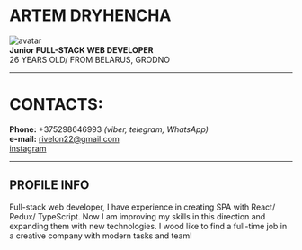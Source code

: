 # ARTEM DRYHENCHA
![avatar](https://sun2.beltelecom-by-minsk.userapi.com/s/v1/if1/PnaMk9kN49Nju15yOtlZDrDH9lwOjNwhCibc60v_3QhJ9HHUnckhGAadFFmO5fnyJvOOsneX.jpg?size=200x200&quality=96&crop=419,46,1538,1538&ava=1) \
**Junior FULL-STACK WEB DEVELOPER** \
26 YEARS OLD/ 
FROM BELARUS, GRODNO 

---
# CONTACTS:
**Phone:** +375298646993 _(viber, telegram, WhatsApp)_ \
**e-mail:** rivelon22@gmail.com \
[instagram](https://www.instagram.com/artem_drigencha)

---
## PROFILE INFO
Full-stack web developer, I have experience in creating SPA with 
React/ Redux/ TypeScript. Now I am improving my skills in this
direction and expanding them with new technologies.
I wood like to find a full-time job in a creative company with
modern tasks and team!